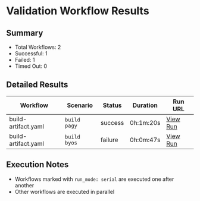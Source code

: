 # Validation Workflow Results

## Summary
- Total Workflows: 2
- Successful: 1
- Failed: 1
- Timed Out: 0

## Detailed Results

| Workflow | Scenario | Status | Duration | Run URL |
|----------|----------|---------|-----------|----------|
| build-artifact.yaml | `build pagy` | success | 0h:1m:20s | [View Run](https://github.com/azure-javaee/rhel-jboss-templates/actions/runs/16256788610) |
| build-artifact.yaml | `build byos` | failure | 0h:0m:47s | [View Run](https://github.com/azure-javaee/rhel-jboss-templates/actions/runs/16256789742) |


## Execution Notes
- Workflows marked with `run_mode: serial` are executed one after another
- Other workflows are executed in parallel

